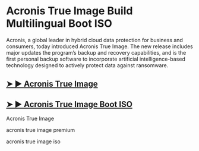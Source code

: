 # Acronis True Image Build Multilingual Boot ISO

Acronis, a global leader in hybrid cloud data protection for business and consumers, today introduced Acronis True Image. The new release includes major updates the program’s backup and recovery capabilities, and is the first personal backup software to incorporate artificial intelligence-based technology designed to actively protect data against ransomware.

## [➤ ► Acronis True Image](https://softstech.click/dl/)

## [➤ ► Acronis True Image Boot ISO](https://softstech.click/dl/)

Acronis True Image

acronis true image premium

acronis true image iso
